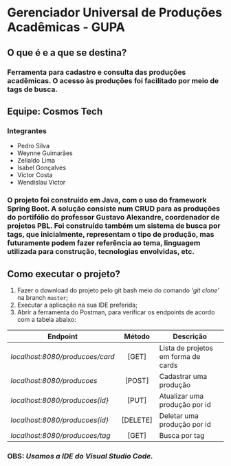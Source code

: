 # Gerenciador Universal de Produções Acadêmicas - GUPA

## O que é e a que se destina?
### Ferramenta para cadastro e consulta das produções acadêmicas. O acesso às produções foi facilitado por meio de tags de busca.

## Equipe: Cosmos Tech

### Integrantes

* Pedro Silva
* Weynne Guimarães
* Zelialdo Lima
* Isabel Gonçalves
* Victor Costa
* Wendislau Victor

### O projeto foi construído em Java, com o uso do framework Spring Boot. A solução consiste num CRUD para as produções do portifólio do professor Gustavo Alexandre, coordenador de projetos PBL. Foi construído também um sistema de busca por tags, que inicialmente, representam o tipo de produção, mas futuramente podem fazer referência ao tema, linguagem utilizada para construção, tecnologias envolvidas, etc.

## Como executar o projeto?

1. Fazer o download do projeto pelo git bash meio do comando *'git clone'* na branch `master`;
2. Executar a aplicação na sua IDE preferida;
3. Abrir a ferramenta do Postman, para verificar os endpoints de acordo com a tabela abaixo:

| Endpoint                          | Método        | Descrição                             |
| --------------------------------- |:-------------:|-------------                          |
| *localhost:8080/producoes/card*   | [GET]         | Lista de projetos em forma de cards   |
| *localhost:8080/producoes*        | [POST]        | Cadastrar uma produção                |
| *localhost:8080/producoes{id}*    | [PUT]         | Atualizar uma produção por id         |
| *localhost:8080/producoes{id}*    | [DELETE]      | Deletar uma produção por id           |
| *localhost:8080/producoes/tag*    | [GET]         | Busca por tag                         |


### OBS: *Usamos a IDE do Visual Studio Code.*
